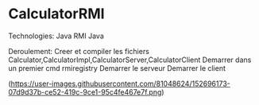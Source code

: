 # CalculatorRMI

Technologies:
Java RMI
Java

Deroulement:
Creer et compiler les fichiers Calculator,CalculatorImpl,CalculatorServer,CalculatorClient
Demarrer dans un premier cmd rmiregistry
Demarrer le serveur
Demarrer le client

(https://user-images.githubusercontent.com/81048624/152696173-07d9d37b-ce52-419c-9ce1-95c4fe467e7f.png)
